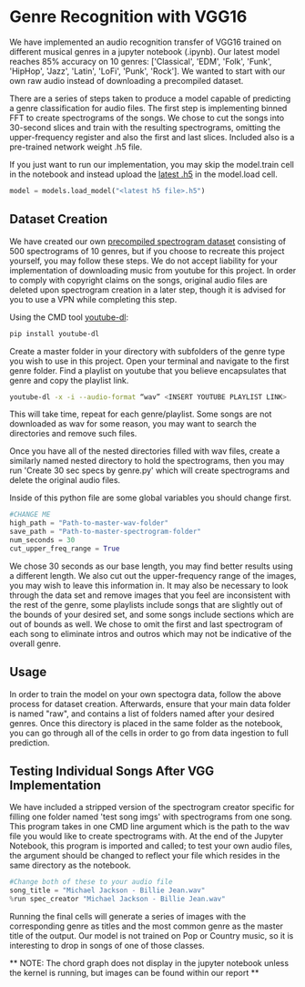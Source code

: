 # Genre Recognition with VGG16

We have implemented an audio recognition transfer of VGG16 trained on different musical genres in a jupyter notebook (.ipynb). Our latest model reaches 85% accuracy on 10 genres: ['Classical',
 'EDM',
 'Folk',
 'Funk',
 'HipHop',
 'Jazz',
 'Latin',
 'LoFi',
 'Punk',
 'Rock']. 
We wanted to start with our own raw audio instead of downloading a precompiled dataset. 

There are a series of steps taken to produce a model capable of predicting a genre classification for audio files. The first step is implementing binned FFT to create spectrograms of the songs. We chose to cut the songs into 30-second slices and train with the resulting spectrograms, omitting the upper-frequency register and also the first and last slices. Included also is a pre-trained network weight .h5 file.

If you just want to run our implementation, you may skip the model.train cell in the notebook and instead upload the [latest .h5](https://drive.google.com/file/d/19oqKUd85FCipYzG2ev2K7PB4OMrAU0J1/view?usp=sharing) in the model.load cell.
```python
model = models.load_model("<latest h5 file>.h5")
```
 

## Dataset Creation

We have created our own [precompiled spectrogram dataset](https://drive.google.com/file/d/18GHf32nXBpiZzEwJtiHGvpKYYgY_Tc9Z/view?usp=sharing) consisting of 500 spectrograms of 10 genres, but if you choose to recreate this project yourself, you may follow these steps. We do not accept liability for your implementation of downloading music from youtube for this project. In order to comply with copyright claims on the songs, original audio files are deleted upon spectrogram creation in a later step, though it is advised for you to use a VPN while completing this step.

Using the CMD tool [youtube-dl](https://github.com/ytdl-org/youtube-dl):

```bash
pip install youtube-dl
```

Create a master folder in your directory with subfolders of the genre type you wish to use in this project. Open your terminal and navigate to the first genre folder. Find a playlist on youtube that you believe encapsulates that genre and copy the playlist link.

```bash
youtube-dl -x -i --audio-format “wav” <INSERT YOUTUBE PLAYLIST LINK>
```
This will take time, repeat for each genre/playlist. Some songs are not downloaded as wav for some reason, you may want to search the directories and remove such files.

Once you have all of the nested directories filled with wav files, create a similarly named nested directory to hold the spectrograms, then you may run 'Create 30 sec specs by genre.py' which will create spectrograms and delete the original audio files.

Inside of this python file are some global variables you should change first.
```python
#CHANGE ME
high_path = "Path-to-master-wav-folder"
save_path = "Path-to-master-spectrogram-folder"
num_seconds = 30
cut_upper_freq_range = True
```

We chose 30 seconds as our base length, you may find better results using a different length. We also cut out the upper-frequency range of the images, you may wish to leave this information in. It may also be necessary to look through the data set and remove images that you feel are inconsistent with the rest of the genre, some playlists include songs that are slightly out of the bounds of your desired set, and some songs include sections which are out of bounds as well. We chose to omit the first and last spectrogram of each song to eliminate intros and outros which may not be indicative of the overall genre.



## Usage
In order to train the model on your own spectogra data, follow the above process for dataset creation. Afterwards, ensure that your main data folder is named "raw", and contains a list of folders named after your desired genres. Once this directory is placed in the same folder as the notebook, you can go through all of the cells in order to go from data ingestion to full prediction.



## Testing Individual Songs After VGG Implementation
We have included a stripped version of the spectrogram creator specific for filling one folder named 'test song imgs' with spectrograms from one song. This program takes in one CMD line argument which is the path to the wav file you would like to create spectrograms with. At the end of the Jupyter Notebook, this program is imported and called; to test your own audio files, the argument should be changed to reflect your file which resides in the same directory as the notebook.
```python
#Change both of these to your audio file
song_title = "Michael Jackson - Billie Jean.wav"
%run spec_creator "Michael Jackson - Billie Jean.wav"
```

Running the final cells will generate a series of images with the corresponding genre as titles and the most common genre as the master title of the output. Our model is not trained on Pop or Country music, so it is interesting to drop in songs of one of those classes.
 
** NOTE: The chord graph does not display in the jupyter notebook unless the kernel is running, but images can be found within our report **

